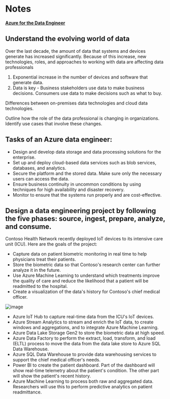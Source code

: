 # Notes

**[Azure for the Data Engineer](https://docs.microsoft.com/en-us/learn/paths/azure-for-the-data-engineer/)**

## Understand the evolving world of data 

Over the last decade, the amount of data that systems and devices generate has increased significantly. Because of this increase, new technologies, roles, and approaches to working with data are affecting data professionals

1. Exponential increase in the number of devices and software that generate data.
2. Data is key - Business stakeholders use data to make business decisions. Consumers use data to make decisions such as what to buy.

Differences between on-premises data technologies and cloud data technologies.

Outline how the role of the data professional is changing in organizations.
Identify use cases that involve these changes.


## Tasks of an Azure data engineer:

* Design and develop data storage and data processing solutions for the enterprise.
* Set up and deploy cloud-based data services such as blob services, databases, and analytics.
* Secure the platform and the stored data. Make sure only the necessary users can access the data.
* Ensure business continuity in uncommon conditions by using techniques for high availability and disaster recovery.
* Monitor to ensure that the systems run properly and are cost-effective.

## Design a data engineering project by following the five phases: source, ingest, prepare, analyze, and consume.

Contoso Health Network recently deployed IoT devices to its intensive care unit (ICU). Here are the goals of the project:

* Capture data on patient biometric monitoring in real time to help physicians treat their patients.
* Store the biometric data so that Contoso's research center can further analyze it in the future.
* Use Azure Machine Learning to understand which treatments improve the quality of care and reduce the likelihood that a patient will be readmitted to the hospital.
* Create a visualization of the data's history for Contoso's chief medical officer.

![image](https://user-images.githubusercontent.com/68102477/128694625-66be149f-c169-454e-ab71-ac1ee8960fed.png)

*  Azure IoT Hub to capture real-time data from the ICU's IoT devices.
*  Azure Stream Analytics to stream and enrich the IoT data, to create windows and aggregations, and to integrate Azure Machine Learning.
*  Azure Data Lake Storage Gen2 to store the biometric data at high speed.
*  Azure Data Factory to perform the extract, load, transform, and load (ELTL) process to move the data from the data lake store to Azure SQL Data Warehouse.
*  Azure SQL Data Warehouse to provide data warehousing services to support the chief medical officer's needs.
*  Power BI to create the patient dashboard. Part of the dashboard will show real-time telemetry about the patient's condition. The other part will show the patient's recent history.
*  Azure Machine Learning to process both raw and aggregated data. Researchers will use this to perform predictive analytics on patient readmittance.




